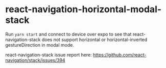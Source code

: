 # react-navigation-horizontal-modal-stack

Run `yarn start` and connect to device over expo to see that react-navigation-stack does not support horizontal or horizontal-inverted gestureDirection in modal mode.

react-navigation-stack issue report here: https://github.com/react-navigation/stack/issues/394
